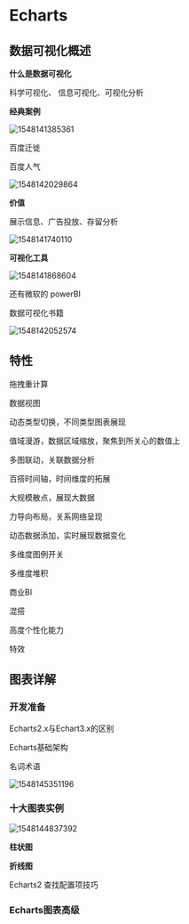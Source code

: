 # Echarts

## 数据可视化概述

**什么是数据可视化**

科学可视化、 信息可视化、可视化分析

**经典案例**

![1548141385361](C:\Users\Administrator\AppData\Roaming\Typora\typora-user-images\1548141385361.png)

百度迁徙

百度人气

![1548142029864](C:\Users\Administrator\AppData\Roaming\Typora\typora-user-images\1548142029864.png)

**价值**

展示信息、广告投放、存留分析

![1548141740110](C:\Users\Administrator\AppData\Roaming\Typora\typora-user-images\1548141740110.png)

**可视化工具**

![1548141868604](C:\Users\Administrator\AppData\Roaming\Typora\typora-user-images\1548141868604.png)

还有微软的 powerBI

数据可视化书籍

![1548142052574](C:\Users\Administrator\AppData\Roaming\Typora\typora-user-images\1548142052574.png)

## 

## 特性

拖拽重计算

数据视图

动态类型切换，不同类型图表展现

值域漫游，数据区域缩放，聚焦到所关心的数值上

多图联动，关联数据分析

百搭时间轴，时间维度的拓展

大规模散点，展现大数据

力导向布局，关系网络呈现

动态数据添加，实时展现数据变化

多维度图例开关

多维度堆积

商业BI

混搭

高度个性化能力

特效

## 图表详解

### 开发准备

Echarts2.x与Echart3.x的区别

Echarts基础架构

名词术语

![1548145351196](C:\Users\Administrator\AppData\Roaming\Typora\typora-user-images\1548145351196.png)

### 十大图表实例

![1548144837392](C:\Users\Administrator\AppData\Roaming\Typora\typora-user-images\1548144837392.png)

**柱状图**

**折线图**

Echarts2 查找配置项技巧



### Echarts图表高级









